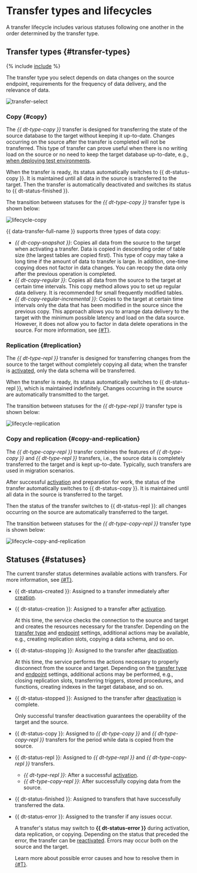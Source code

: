 # Transfer types and lifecycles

A transfer lifecycle includes various statuses following one another in the order determined by the transfer type.

## Transfer types {#transfer-types}

{% include [include](../../_includes/data-transfer/transfer-types.md) %}

The transfer type you select depends on data changes on the source endpoint, requirements for the frequency of data delivery, and the relevance of data.

![transfer-select](../../_assets/data-transfer/lifecycle/transfer-select.svg)

### Copy {#copy}

The _{{ dt-type-copy }}_ transfer is designed for transferring the state of the source database to the target without keeping it up-to-date. Changes occurring on the source after the transfer is completed will not be transferred. This type of transfer can prove useful when there is no writing load on the source or no need to keep the target database up-to-date, e.g., [when deploying test environments](./use-cases.md#testing).

When the transfer is ready, its status automatically switches to {{ dt-status-copy }}. It is maintained until all data in the source is transferred to the target. Then the transfer is automatically deactivated and switches its status to {{ dt-status-finished }}.

The transition between statuses for the _{{ dt-type-copy }}_ transfer type is shown below:

![lifecycle-copy](../../_assets/data-transfer/lifecycle/copy.svg)

{{ data-transfer-full-name }} supports three types of data copy:

* _{{ dt-copy-snapshot }}_: Copies all data from the source to the target when activating a transfer. Data is copied in descending order of table size (the largest tables are copied first). This type of copy may take a long time if the amount of data to transfer is large. In addition, one-time copying does not factor in data changes. You can recopy the data only after the previous operation is completed.
* _{{ dt-copy-regular }}_: Copies all data from the source to the target at certain time intervals. This copy method allows you to set up regular data delivery. It is recommended for small frequently modified tables.
* _{{ dt-copy-regular-incremental }}_: Copies to the target at certain time intervals only the data that has been modified in the source since the previous copy. This approach allows you to arrange data delivery to the target with the minimum possible latency and load on the data source. However, it does not allow you to factor in data delete operations in the source. For more information, see [{#T}](./regular-incremental-copy.md).

### Replication {#replication}

The _{{ dt-type-repl }}_ transfer is designed for transferring changes from the source to the target without completely copying all data; when the transfer is [activated](../operations/transfer.md#activate), only the data schema will be transferred.

When the transfer is ready, its status automatically switches to {{ dt-status-repl }}, which is maintained indefinitely. Changes occurring in the source are automatically transmitted to the target.

The transition between statuses for the _{{ dt-type-repl }}_ transfer type is shown below:

![lifecycle-replication](../../_assets/data-transfer/lifecycle/replication.svg)

### Copy and replication {#copy-and-replication}

The _{{ dt-type-copy-repl }}_ transfer combines the features of _{{ dt-type-copy }}_ and _{{ dt-type-repl }}_ transfers, i.e., the source data is completely transferred to the target and is kept up-to-date. Typically, such transfers are used in migration scenarios.

After successful [activation](../operations/transfer.md#activate) and preparation for work, the status of the transfer automatically switches to {{ dt-status-copy }}. It is maintained until all data in the source is transferred to the target.

Then the status of the transfer switches to {{ dt-status-repl }}: all changes occurring on the source are automatically transferred to the target.

The transition between statuses for the _{{ dt-type-copy-repl }}_ transfer type is shown below:

![lifecycle-copy-and-replication](../../_assets/data-transfer/lifecycle/copy-and-replication.svg)

## Statuses {#statuses}

The current transfer status determines available actions with transfers. For more information, see [{#T}](../operations/transfer.md).

* {{ dt-status-created }}: Assigned to a transfer immediately after [creation](../operations/transfer.md#create).

* {{ dt-status-creation }}: Assigned to a transfer after [activation](../operations/transfer.md#activate).

   At this time, the service checks the connection to the source and target and creates the resources necessary for the transfer. Depending on the [transfer type](./index.md#transfer-type) and [endpoint](./index.md#endpoint) settings, additional actions may be available, e.g., creating replication slots, copying a data schema, and so on.

* {{ dt-status-stopping }}: Assigned to the transfer after [deactivation](../operations/transfer.md#deactivate).

   At this time, the service performs the actions necessary to properly disconnect from the source and target. Depending on the [transfer type](./index.md#transfer-type) and [endpoint](./index.md#endpoint) settings, additional actions may be performed, e.g., closing replication slots, transferring triggers, stored procedures, and functions, creating indexes in the target database, and so on.

* {{ dt-status-stopped }}: Assigned to the transfer after [deactivation](../operations/transfer.md#deactivate) is complete.

   Only successful transfer deactivation guarantees the operability of the target and the source.

* {{ dt-status-copy }}: Assigned to _{{ dt-type-copy }}_ and _{{ dt-type-copy-repl }}_ transfers for the period while data is copied from the source.

* {{ dt-status-repl }}: Assigned to _{{ dt-type-repl }}_ and _{{ dt-type-copy-repl }}_ transfers.

   * _{{ dt-type-repl }}_: After a successful [activation](../operations/transfer.md#activate).
   * _{{ dt-type-copy-repl }}_: After successfully copying data from the source.

* {{ dt-status-finished }}: Assigned to transfers that have successfully transferred the data.

* {{ dt-status-error }}: Assigned to the transfer if any issues occur.

   A transfer's status may switch to **{{ dt-status-error }}** during activation, data replication, or copying. Depending on the status that preceded the error, the transfer can be [reactivated](../operations/transfer.md#activate). Errors may occur both on the source and the target.

   Learn more about possible error causes and how to resolve them in [{#T}](../troubleshooting/index.md).
